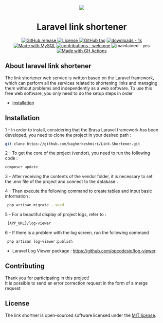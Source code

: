 <div align="center">
<img src="https://droidtechknow.com/top-things/url-shortener-to-make-money/images/url-shortener.jpg">
</div>

<h1 align="center">Laravel link shortener</h1>

<p align="center">
<a href="https://github.com/bagherkeshmiri/Link-Shortener/releases/">
<img src="https://img.shields.io/github/release/bagherkeshmiri/Link-Shortener?include_prereleases=&sort=semver&color=red" alt="GitHub release">
</a>
<a href="#license">
<img src="https://img.shields.io/badge/License-MIT-green" alt="License">
</a>
<a href="https://github.com/bagherkeshmiri/Link-Shortener/releases/"><img src="https://img.shields.io/github/tag/bagherkeshmiri/Link-Shortener?include_prereleases=&sort=semver&color=blue" alt="GitHub tag"></a>
<a href="https://"><img src="https://img.shields.io/badge/downloads-1k-ffb84d" alt="downloads - 1k"></a>
<a href="https://www.mysql.com/" title="Go to MySQL homepage"><img src="https://img.shields.io/badge/MySQL-%3E=5.7-blue?logo=mysql&logoColor=white" alt="Made with MySQL"></a>
<a href="/CONTRIBUTING.md" title="Go to contributions doc"><img src="https://img.shields.io/badge/contributions-welcome-yellow" alt="contributions - welcome"></a>
<img src="https://img.shields.io/badge/maintained-yes-blue" alt="maintained - yes">
<a href="https://github.com/features/actions" title="Go to GitHub Actions homepage"><img src="https://img.shields.io/badge/CI-GitHub_Actions-red?logo=github-actions&logoColor=white" alt="Made with GH Actions"></a>
<p>

## About laravel link shortener
The link shortener web service is written based on the Laravel framework, which can perform all the services related to shortening links and managing them without problems and independently as a web software. To use this free web software, you only need to do the setup steps in order

- [Installation](#installation)

## Installation
1 - In order to install, considering that the Brasa Laravel framework has been developed, you need to clone the project in your desired path :
```bash
git clone https://github.com/bagherkeshmiri/Link-Shortener.git
```

2 - To get the core of the project (vendor), you need to run the following code :
```bash
composer update
```

3 - After receiving the contents of the vendor folder, it is necessary to set the .env file of the project and connect to the database .

4 - Then execute the following command to create tables and input basic information :
```bash
 php artisan migrate --seed
```

5 - For a beautiful display of project logs, refer to :
```bash
 {APP_URL}/log-viewer
```

6 - If there is a problem with the log screen, run the following command
```bash
 php artisan log-viewer:publish
```
- Laravel Log Viewer package : https://github.com/opcodesio/log-viewer


## Contributing
Thank you for participating in this project! \
It is possible to send an error correction request in the form of a merge request


## License
The link shortner is open-sourced software licensed under the [MIT license](https://opensource.org/licenses/MIT).
